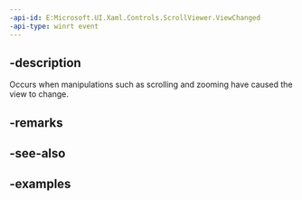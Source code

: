 ```yaml
---
-api-id: E:Microsoft.UI.Xaml.Controls.ScrollViewer.ViewChanged
-api-type: winrt event
---
```


## -description

Occurs when manipulations such as scrolling and zooming have caused the view to change.

## -remarks

## -see-also

## -examples

